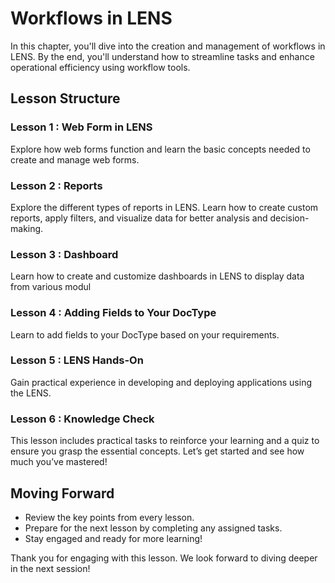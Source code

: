 # Workflows in LENS

In this chapter, you'll dive into the creation and management of workflows in LENS. By the end, you'll understand how to streamline tasks and enhance operational efficiency using workflow tools.

## Lesson Structure

### Lesson 1 : Web Form in LENS

Explore how web forms function and learn the basic concepts needed to create and manage web forms.

### Lesson 2 : Reports

Explore the different types of reports in LENS. Learn how to create custom reports, apply filters, and visualize data for better analysis and decision-making.

### Lesson 3 : Dashboard

Learn how to create and customize dashboards in LENS to display data from various modul

### Lesson 4 : Adding Fields to Your DocType

Learn to add fields to your DocType based on your requirements.

### Lesson 5 : LENS Hands-On

Gain practical experience in developing and deploying applications using the LENS.

### Lesson 6 : Knowledge Check

This lesson includes practical tasks to reinforce your learning and a quiz to ensure you grasp the essential concepts. Let’s get started and see how much you’ve mastered!

## Moving Forward

-   Review the key points from every lesson.
-   Prepare for the next lesson by completing any assigned tasks.
-   Stay engaged and ready for more learning!

Thank you for engaging with this lesson. We look forward to diving deeper in the next session!
<!--stackedit_data:
eyJoaXN0b3J5IjpbNDYzNjE4NjAwLDExNDI2MTE3NDBdfQ==
-->